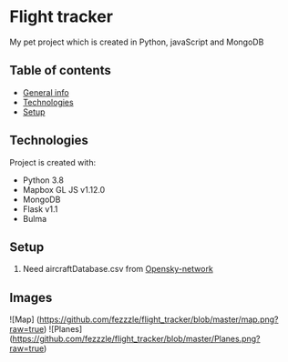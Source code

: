 # Flight tracker
My pet project which is created in Python, javaScript and MongoDB

## Table of contents
* [General info](#general-info)
* [Technologies](#technologies)
* [Setup](#setup)

## Technologies
Project is created with:
* Python 3.8
* Mapbox GL JS v1.12.0
* MongoDB
* Flask v1.1
* Bulma

## Setup
1. Need aircraftDatabase.csv from [Opensky-network](https://opensky-network.org/datasets/metadata/)


## Images

![Map]
(https://github.com/fezzzle/flight_tracker/blob/master/map.png?raw=true)
![Planes]
(https://github.com/fezzzle/flight_tracker/blob/master/Planes.png?raw=true)